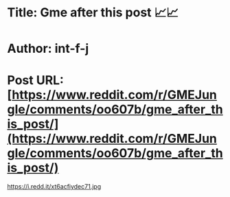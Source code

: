 # Title: Gme after this post 📈📈
# Author: int-f-j
# Post URL: [https://www.reddit.com/r/GMEJungle/comments/oo607b/gme_after_this_post/](https://www.reddit.com/r/GMEJungle/comments/oo607b/gme_after_this_post/)


https://i.redd.it/xt6acfiydec71.jpg